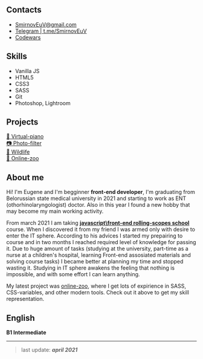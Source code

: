 ## Contacts
- SmirnovEuV@gmail.com  
- [Telegram | t.me/SmirnovEuV](https://t.me/SmirnovEuV)
- [Codewars](https://www.codewars.com/users/Eugene-Smirnov)
## Skills
  - Vanilla JS
  - HTML5
  - CSS3
  - SASS
  - Git
  - Photoshop, Lightroom
## Projects
  [🎹 Virtual-piano](https://eugene-smirnov.github.io/virtual-piano/)  
  [📷 Photo-filter](https://eugene-smirnov.github.io/photo-filter/)  
  [🦊 Wildlife](https://eugene-smirnov.github.io/wildlife/)  
  [🐼 Online-zoo](https://rolling-scopes-school.github.io/eugene-smirnov-JSFE2021Q1/online-zoo/pages/landing/)
## About me
Hi! I'm Eugene and I'm begginner **front-end developer**, I'm graduating from Belorussian state medical university in 2021 and starting to work as ENT (othorhinolaryngologist) doctor. Also in this year I found a new hobby that may become my main working activity.

From march 2021 I am taking [**javascript\front-end rolling-scopes school**](https://rs.school/js/) course. When I discovered it from my friend I was armed only with desire to enter the IT sphere. According to his advices I started my prepairing to course and in two months I reached required level of knowledge for passing it. Due to huge amount of tasks (studying at the university, part-time as a nurse at a children's hospital, learning Front-end assosiated materials and solving course tasks) I became better at planning my time and stopped wasting it. Studying in IT sphere awakens the feeling that nothing is impossible, and with some effort I can learn anything.

My latest project was [online-zoo](https://rolling-scopes-school.github.io/eugene-smirnov-JSFE2021Q1/online-zoo/pages/landing/), where I get lots of expirience in SASS, CSS-variables, and other modern tools. Check out it above to get my skill representation.

## English
**B1 Intermediate**
___
  > last update: ***april 2021***

